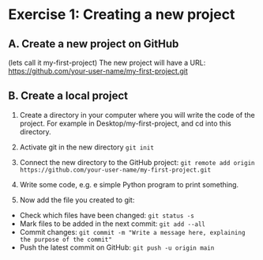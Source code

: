 # Exercise 1: Creating a new project

## A. Create a new project on GitHub 
(lets call it my-first-project) 
The new project will have a URL: https://github.com/your-user-name/my-first-project.git

## B. Create a local project 
1. Create a directory in your computer where you will write the code of the project. For example in Desktop/my-first-project, and cd into this directory.  

2. Activate git in the new directory
```git init```  

3. Connect the new directory to the GitHub project:
```git remote add origin https://github.com/your-user-name/my-first-project.git```

4. Write some code, e.g. e simple Python program to print something.

5. Now add the file you created to git:

- Check which files have been changed: ```git status -s```   
- Mark files to be added in the next commit: ```git add --all```  
- Commit changes: ```git commit -m "Write a message here, explaining the purpose of the commit"```  
- Push the latest commit on GitHub: ```git push -u origin main```  




